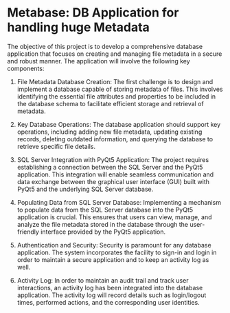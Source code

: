 # Metabase: DB Application for handling huge Metadata

The objective of this project is to develop a comprehensive database application that focuses on creating and managing file metadata in a secure and robust manner. The application will involve the following key components:

1. File Metadata Database Creation: The first challenge is to design and
implement a database capable of storing metadata of files. This involves identifying
the essential file attributes and properties to be included in the database schema to
facilitate efficient storage and retrieval of metadata.

2. Key Database Operations: The database application should support key
operations, including adding new file metadata, updating existing records, deleting
outdated information, and querying the database to retrieve specific file details.

3. SQL Server Integration with PyQt5 Application: The project requires
establishing a connection between the SQL Server and the PyQt5 application. This
integration will enable seamless communication and data exchange between the
graphical user interface (GUI) built with PyQt5 and the underlying SQL Server
database.

4. Populating Data from SQL Server Database: Implementing a mechanism to
populate data from the SQL Server database into the PyQt5 application is crucial.
This ensures that users can view, manage, and analyze the file metadata stored in
the database through the user-friendly interface provided by the PyQt5 application.

5. Authentication and Security: Security is paramount for any database
application. The system incorporates the facility to sign-in and login in order to
maintain a secure application and to keep an activity log as well.

6. Activity Log: In order to maintain an audit trail and track user interactions, an
activity log has been integrated into the database application. The activity log will
record details such as login/logout times, performed actions, and the
corresponding user identities.
